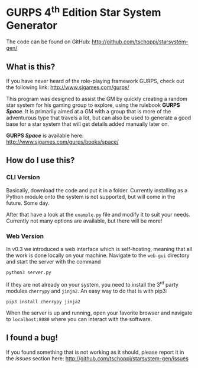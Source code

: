# GURPS 4<sup>th</sup> Edition Star System Generator

The code can be found on GitHub: http://github.com/tschoppi/starsystem-gen/

## What is this?

If you have never heard of the role-playing framework GURPS, check out the following link: http://www.sjgames.com/gurps/

This program was designed to assist the GM by quickly creating a random star system for his gaming group to explore, using the rulebook **GURPS _Space_**. It is primarily aimed at a GM with a group that is more of the adventurous type that travels a lot, but can also be used to generate a good base for a star system that will get details added manually later on.

**GURPS _Space_** is available here: http://www.sjgames.com/gurps/books/space/

## How do I use this?

### CLI Version
Basically, download the code and put it in a folder. Currently installing as a Python module onto the system is not supported, but will come in the future. Some day.

After that have a look at the `example.py` file and modify it to suit your needs. Currently not many options are available, but there will be more!

### Web Version
In v0.3 we introduced a web interface which is self-hosting, meaning that all the work is done locally on your machine. Navigate to the `web-gui` directory and start the server with the command

    python3 server.py

If they are not already on your system, you need to install the 3<sup>rd</sup> party modules `cherrypy` and `jinja2`.
An easy way to do that is with pip3:

    pip3 install cherrypy jinja2


When the server is up and running, open your favorite browser and navigate to `localhost:8080` where you can interact with the software.


## I found a bug!

If you found something that is not working as it should, please report it in the *issues* section here: http://github.com/tschoppi/starsystem-gen/issues
